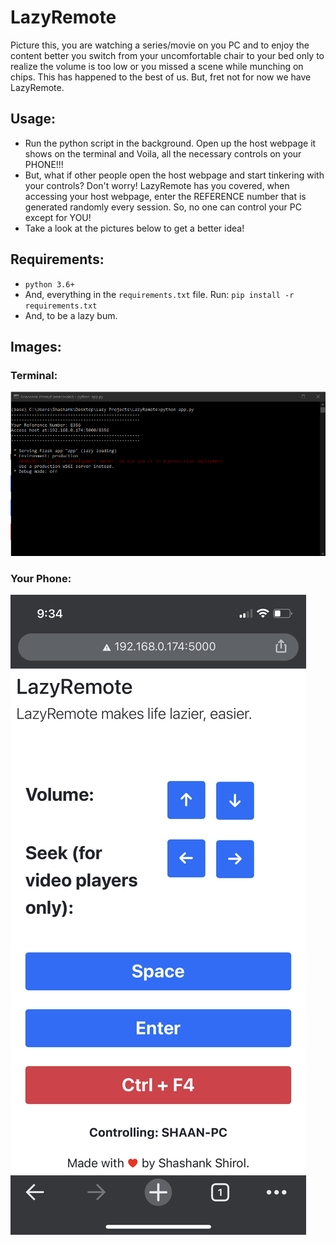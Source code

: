 # LazyRemote

Picture this, you are watching a series/movie on you PC and to enjoy the content better you switch from your uncomfortable chair to your bed only to realize the volume is too low or you missed a scene while munching on chips. This has happened to the best of us. But, fret not for now we have LazyRemote.

## Usage:

- Run the python script in the background. Open up the host webpage it shows on the terminal and Voila, all the necessary controls on your PHONE!!!
- But, what if other people open the host webpage and start tinkering with your controls? Don't worry! LazyRemote has you covered, when accessing your host webpage, enter the REFERENCE number that is generated randomly every session. So, no one can control your PC except for YOU!
- Take a look at the pictures below to get a better idea!

## Requirements:

- `python 3.6+`
- And, everything in the `requirements.txt` file. Run: `pip install -r requirements.txt`
- And, to be a lazy bum.

## Images:

### Terminal:

![Terminal Example](Images/LazyRemoteTerminal.png?raw=true)

### Your Phone:

![UI](Images/LazyRemotePhone.jpg?raw=true)
